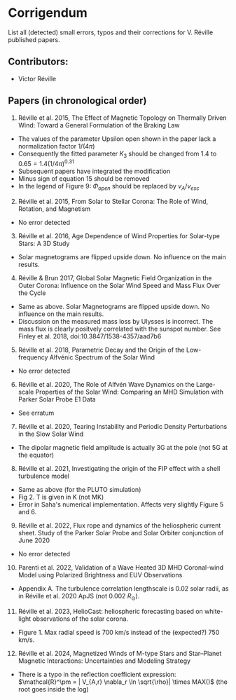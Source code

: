# Corrigendum

List all (detected) small errors, typos and their corrections for V. Réville published papers.

## Contributors:

* Victor Réville 

## Papers (in chronological order)

1) Réville et al. 2015, The Effect of Magnetic Topology on Thermally Driven Wind: Toward a General Formulation of the Braking Law

- The values of the parameter Upsilon open shown in the paper lack a normalization factor $1/(4\pi)$
- Consequently the fitted parameter $K_3$ should be changed from $1.4$ to $0.65 = 1.4 (1/4\pi)^{0.31}$
- Subsequent papers have integrated the modification
- Minus sign of equation 15 should be removed
- In the legend of Figure 9: $\Phi_{open}$ should be replaced by $v_A / v_{esc}$

2) Réville et al. 2015, From Solar to Stellar Corona: The Role of Wind, Rotation, and Magnetism

- No error detected

3) Réville et al. 2016, Age Dependence of Wind Properties for Solar-type Stars: A 3D Study

- Solar magnetograms are flipped upside down. No influence on the main results.

4) Réville & Brun 2017, Global Solar Magnetic Field Organization in the Outer Corona: Influence on the Solar Wind Speed and Mass Flux Over the Cycle

- Same as above. Solar Magnetograms are flipped upside down. No influence on the main results.
- Discussion on the measured mass loss by Ulysses is incorrect. The mass flux is clearly positvely correlated with the sunspot number. See Finley et al. 2018, doi:10.3847/1538-4357/aad7b6

5) Réville et al. 2018, Parametric Decay and the Origin of the Low-frequency Alfvénic Spectrum of the Solar Wind

- No error detected

6) Réville et al. 2020, The Role of Alfvén Wave Dynamics on the Large-scale Properties of the Solar Wind: Comparing an MHD Simulation with Parker Solar Probe E1 Data

- See erratum

7) Réville et al. 2020, Tearing Instability and Periodic Density Perturbations in the Slow Solar Wind

- The dipolar magnetic field amplitude is actually 3G at the pole (not 5G at the equator)

8) Réville et al. 2021, Investigating the origin of the FIP effect with a shell turbulence model

- Same as above (for the PLUTO simulation)
- Fig 2. T is given in K (not MK)
- Error in Saha's numerical implementation. Affects very slightly Figure 5 and 6.

9) Réville et al. 2022, Flux rope and dynamics of the heliospheric current sheet. Study of the Parker Solar Probe and Solar Orbiter conjunction of June 2020

- No error detected 

10) Parenti et al. 2022, Validation of a Wave Heated 3D MHD Coronal-wind Model using Polarized Brightness and EUV Observations

- Appendix A. The turbulence correlation lengthscale is 0.02 solar radii, as in Réville et al. 2020 ApJS (not 0.002 $R_{\odot}$).

11) Réville et al. 2023, HelioCast: heliospheric forecasting based on white-light observations of the solar corona.

- Figure 1. Max radial speed is 700 km/s instead of the (expected?) 750 km/s.

12) Réville et al. 2024, Magnetized Winds of M-type Stars and Star–Planet Magnetic Interactions: Uncertainties and Modeling Strategy

- There is a typo in the reflection coefficient expression: $\mathcal{R}^\pm = | V_{A,r} \nabla_r \ln \sqrt{\rho}| \times MAX()$ (the root goes inside the log)
